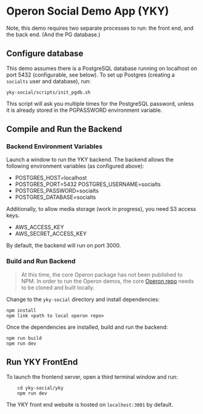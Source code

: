# Operon Social Demo App (YKY)

Note, this demo requires two separate processes to run: the front end, and the back end.
(And the PG database.)


## Configure database

This demo assumes there is a PostgreSQL database running on localhost on port 5432 (configurable, see below).
To set up Postgres (creating a `socialts` user and database), run:

```shell
yky-social/scripts/init_pgdb.sh
```

This script will ask you multiple times for the PostgreSQL password, unless it is already stored in the PGPASSWORD environment variable.

## Compile and Run the Backend

### Backend Environment Variables 

Launch a window to run the YKY backend.
The backend allows the following environment variables (as configured above):

* POSTGRES\_HOST=localhost
* POSTGRES\_PORT=5432 POSTGRES\_USERNAME=socialts
* POSTGRES\_PASSWORD=socialts
* POSTGRES\_DATABASE=socialts

Additionally, to allow media storage (work in progress), you need S3 access keys.
* AWS\_ACCESS\_KEY
* AWS\_SECRET\_ACCESS\_KEY

By default, the backend will run on port 3000.

### Build and Run Backend

> At this time, the core Operon package has not been published to NPM. In order to run the Operon demos,
> the core [Operon repo](https://github.com/dbos-inc/operon) needs to be cloned and built locally.

Change to the `yky-social` directory and install dependencies:

```shell
npm install
npm link <path to local operon repo>
```

Once the dependencies are installed, build and run the backend:

```shell
npm run build
npm run dev
```

## Run YKY FrontEnd

To launch the frontend server, open a third terminal window and run:

```shell
    cd yky-social/yky
    npm run dev
```

The YKY front end website is hosted on `localhost:3001` by default. 
